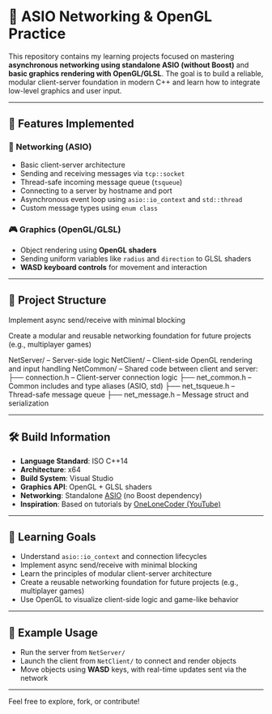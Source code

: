# 📡 ASIO Networking & OpenGL Practice

This repository contains my learning projects focused on mastering **asynchronous networking using standalone ASIO (without Boost)** and **basic graphics rendering with OpenGL/GLSL**. The goal is to build a reliable, modular client-server foundation in modern C++ and learn how to integrate low-level graphics and user input.

---

## 🔧 Features Implemented

### 📡 Networking (ASIO)
- Basic client-server architecture
- Sending and receiving messages via `tcp::socket`
- Thread-safe incoming message queue (`tsqueue`)
- Connecting to a server by hostname and port
- Asynchronous event loop using `asio::io_context` and `std::thread`
- Custom message types using `enum class`

### 🎮 Graphics (OpenGL/GLSL)
- Object rendering using **OpenGL shaders**
- Sending uniform variables like `radius` and `direction` to GLSL shaders
- **WASD keyboard controls** for movement and interaction

---

## 📁 Project Structure
Implement async send/receive with minimal blocking

Create a modular and reusable networking foundation for future projects (e.g., multiplayer games)

NetServer/ – Server-side logic
NetClient/ – Client-side OpenGL rendering and input handling
NetCommon/ – Shared code between client and server:
├── connection.h – Client-server connection logic
├── net_common.h – Common includes and type aliases (ASIO, std)
├── net_tsqueue.h – Thread-safe message queue
├── net_message.h – Message struct and serialization

---

## 🛠️ Build Information

- **Language Standard**: ISO C++14  
- **Architecture**: x64  
- **Build System**: Visual Studio  
- **Graphics API**: OpenGL + GLSL shaders  
- **Networking**: Standalone [ASIO](https://think-async.com/) (no Boost dependency)  
- **Inspiration**: Based on tutorials by [OneLoneCoder (YouTube)](https://www.youtube.com/c/OneLoneCoder)

---

## 🎯 Learning Goals

- Understand `asio::io_context` and connection lifecycles
- Implement async send/receive with minimal blocking
- Learn the principles of modular client-server architecture
- Create a reusable networking foundation for future projects (e.g., multiplayer games)
- Use OpenGL to visualize client-side logic and game-like behavior

---

## 🚀 Example Usage

- Run the server from `NetServer/`
- Launch the client from `NetClient/` to connect and render objects
- Move objects using **WASD** keys, with real-time updates sent via the network

---

Feel free to explore, fork, or contribute!
